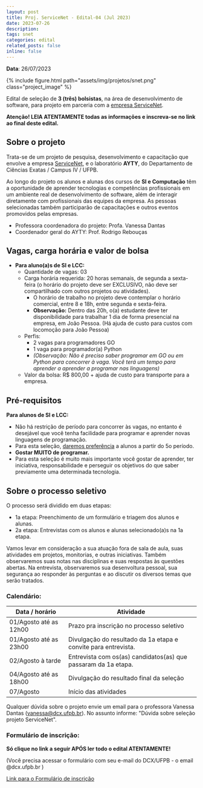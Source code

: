 ```yaml
---
layout: post
title: Proj. ServiceNet - Edital-04 (Jul 2023)
date: 2023-07-26
description: 
tags: snet
categories: edital
related_posts: false
inline: false
---
```


**Data**: 26/07/2023


{% include figure.html path="assets/img/projetos/snet.png" class="project_image" %}

Edital de seleção de **3 (três) bolsistas**, na área de desenvolvimento de
software, para projeto em parceria com a [empresa
ServiceNet](https://www.instagram.com/snetbr/).

**Atenção! LEIA ATENTAMENTE todas as informações e inscreva-se no link
ao final deste edital.**

## Sobre o projeto

Trata-se de um projeto de pesquisa, desenvolvimento e capacitação que
envolve a empresa [ServiceNet](https://www.instagram.com/snetbr/), e o
laboratório **AYTY**, do Departamento de Ciências Exatas / Campus IV /
UFPB.

Ao longo do projeto os alunos e alunas dos cursos de **SI e Computação**
têm a oportunidade de aprender tecnologias e competências profissionais
em um ambiente real de desenvolvimento de software, além de interagir
diretamente com profissionais das equipes da empresa. As pessoas
selecionadas também participarão de capacitações e outros eventos
promovidos pelas empresas.

-   Professora coordenadora do projeto: Profa. Vanessa Dantas
-   Coordenador geral do AYTY: Prof. Rodrigo Rebouças

## Vagas, carga horária e valor de bolsa

-   **Para aluno(a)s de SI e LCC:**
    -   Quantidade de vagas: 03
    -   Carga horária requerida: 20 horas semanais, de segunda a
        sexta-feira (o horário do projeto deve ser EXCLUSIVO, não deve
        ser compartilhado com outros projetos ou atividades).
        -   O horário de trabalho no projeto deve contemplar o horário
            comercial, entre 8 e 18h, entre segunda e sexta-feira.
        - **Observação:** Dentro das 20h, o(a) estudante deve ter disponibilidade para trabalhar 1 dia de forma presencial na empresa, em João Pessoa. (Há ajuda de custo para custos com locomoção para João Pessoa)
    - Perfis:
      - 2 vagas para programadores GO
      - 1 vaga para programador(a) Python
      - *(Observação: Não é preciso saber programar em GO ou em Python para concorrer à vaga. Você terá um tempo para aprender a aprender a programar nas linguagens)*
    -   Valor da bolsa: R$ 800,00 + ajuda de custo para transporte para a empresa.

## Pré-requisitos

**Para alunos de SI e LCC:**

-   Não há restrição de período para concorrer às vagas, no entanto é
    desejável que você tenha facilidade para programar e aprender novas
    linguagens de programação.
-   Para esta seleção, <u>daremos preferência</u> a alunos a partir do
    5o período.
-   **Gostar MUITO de programar.**
-   Para esta seleção é muito mais importante você gostar de aprender,
    ter iniciativa, responsabilidade e perseguir os objetivos do que
    saber previamente uma determinada tecnologia.

## Sobre o processo seletivo

O processo será dividido em duas etapas:

-   1a etapa: Preenchimento de um formulário e triagem dos alunos e
    alunas.
-   2a etapa: Entrevistas com os alunos e alunas selecionado(a)s na 1a
    etapa.

Vamos levar em consideração a sua atuação fora de sala de aula, suas
atividades em projetos, monitorias, e outras iniciativas. Também
observaremos suas notas nas disciplinas e suas respostas às questões
abertas. Na entrevista, observaremos sua desenvoltura pessoal, sua
segurança ao responder às perguntas e ao discutir os diversos temas que
serão tratados.

### Calendário:

| Data / horário            | Atividade                                                      |
|---------------------------|----------------------------------------------------------------|
| 01/Agosto até as 12h00 | Prazo pra inscrição no processo seletivo                       |
| 01/Agosto até as 23h00 | Divulgação do resultado da 1a etapa e convite para entrevista. |
| 02/Agosto à tarde   | Entrevista com os(as) candidatos(as) que passaram da 1a etapa. |
| 04/Agosto até as 18h00 | Divulgação do resultado final da seleção                       |
| 07/Agosto                  | Início das atividades                                          |

Qualquer dúvida sobre o projeto envie um email para o professora Vanessa
Dantas (vanessa@dcx.ufpb.br). No assunto informe: "Dúvida sobre seleção
projeto ServiceNet".

### Formulário de inscrição:

**Só clique no link a seguir APÓS ler todo o edital ATENTAMENTE!**

(Você precisa acessar o formulário com seu e-mail do DCX/UFPB - o email @dcx.ufpb.br )

[Link para o Formulário de inscrição](https://forms.gle/gg4T9rQPPGoEHMTb9)

